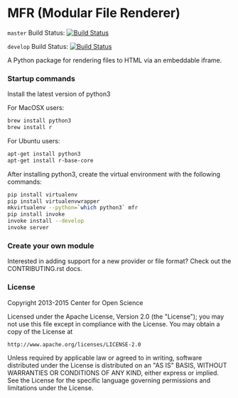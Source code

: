 # MFR (Modular File Renderer)

`master` Build Status: [![Build Status](https://travis-ci.org/CenterForOpenScience/modular-file-renderer.svg?branch=master)](https://travis-ci.org/CenterForOpenScience/modular-file-renderer)

`develop` Build Status: [![Build Status](https://travis-ci.org/CenterForOpenScience/modular-file-renderer.svg?branch=develop)](https://travis-ci.org/CenterForOpenScience/modular-file-renderer)

A Python package for rendering files to HTML via an embeddable iframe.

### Startup commands

Install the latest version of python3

For MacOSX users:

```bash
brew install python3
brew install r
```
For Ubuntu users:

```bash
apt-get install python3
apt-get install r-base-core
```

After installing python3, create the virtual environment with the following commands:

```bash
pip install virtualenv
pip install virtualenvwrapper
mkvirtualenv --python=`which python3` mfr
pip install invoke
invoke install --develop
invoke server
```

### Create your own module

Interested in adding support for a new provider or file format? Check out the CONTRIBUTING.rst docs.

### License 

Copyright 2013-2015 Center for Open Science

Licensed under the Apache License, Version 2.0 (the "License");
you may not use this file except in compliance with the License.
You may obtain a copy of the License at

    http://www.apache.org/licenses/LICENSE-2.0

Unless required by applicable law or agreed to in writing, software
distributed under the License is distributed on an "AS IS" BASIS,
WITHOUT WARRANTIES OR CONDITIONS OF ANY KIND, either express or implied.
See the License for the specific language governing permissions and
limitations under the License.
